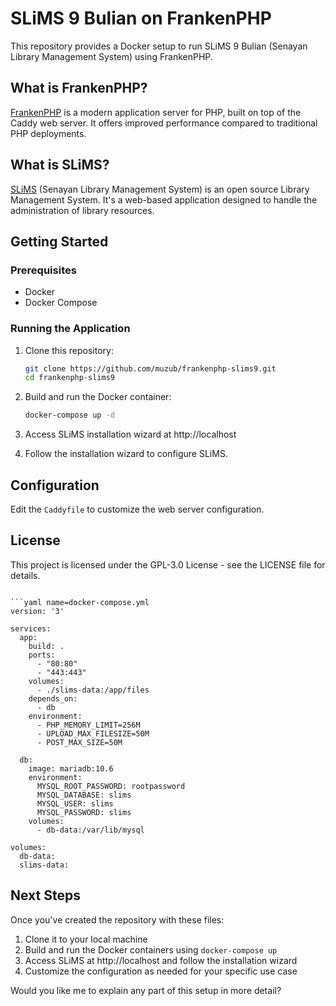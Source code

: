 # SLiMS 9 Bulian on FrankenPHP

This repository provides a Docker setup to run SLiMS 9 Bulian (Senayan Library Management System) using FrankenPHP.

## What is FrankenPHP?

[FrankenPHP](https://github.com/dunglas/frankenphp) is a modern application server for PHP, built on top of the Caddy web server. It offers improved performance compared to traditional PHP deployments.

## What is SLiMS?

[SLiMS](https://slims.web.id) (Senayan Library Management System) is an open source Library Management System. It's a web-based application designed to handle the administration of library resources.

## Getting Started

### Prerequisites

- Docker
- Docker Compose

### Running the Application

1. Clone this repository:
   ```bash
   git clone https://github.com/muzub/frankenphp-slims9.git
   cd frankenphp-slims9
   ```

2. Build and run the Docker container:
   ```bash
   docker-compose up -d
   ```

3. Access SLiMS installation wizard at http://localhost

4. Follow the installation wizard to configure SLiMS.

## Configuration

Edit the `Caddyfile` to customize the web server configuration.

## License

This project is licensed under the GPL-3.0 License - see the LICENSE file for details.
```

```yaml name=docker-compose.yml
version: '3'

services:
  app:
    build: .
    ports:
      - "80:80"
      - "443:443"
    volumes:
      - ./slims-data:/app/files
    depends_on:
      - db
    environment:
      - PHP_MEMORY_LIMIT=256M
      - UPLOAD_MAX_FILESIZE=50M
      - POST_MAX_SIZE=50M

  db:
    image: mariadb:10.6
    environment:
      MYSQL_ROOT_PASSWORD: rootpassword
      MYSQL_DATABASE: slims
      MYSQL_USER: slims
      MYSQL_PASSWORD: slims
    volumes:
      - db-data:/var/lib/mysql

volumes:
  db-data:
  slims-data:
```

## Next Steps

Once you've created the repository with these files:

1. Clone it to your local machine
2. Build and run the Docker containers using `docker-compose up`
3. Access SLiMS at http://localhost and follow the installation wizard
4. Customize the configuration as needed for your specific use case

Would you like me to explain any part of this setup in more detail?
